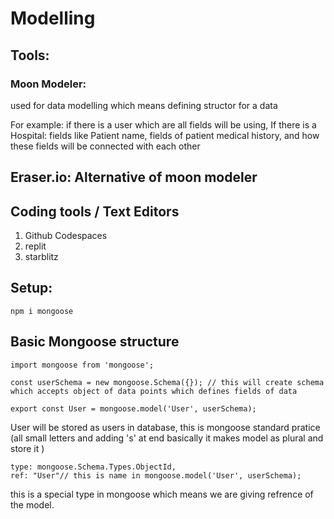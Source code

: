 # Modelling

## Tools:

### Moon Modeler:

used for data modelling which means defining structor for a data

For example: if there is a user which are all fields will be using,
If there is a Hospital: fields like Patient name, fields of patient medical history, and how these fields will be connected with each other

## Eraser.io: Alternative of moon modeler

## Coding tools / Text Editors

1. Github Codespaces
2. replit
3. starblitz

## Setup:

```
npm i mongoose
```

## Basic Mongoose structure

```
import mongoose from 'mongoose';

const userSchema = new mongoose.Schema({}); // this will create schema which accepts object of data points which defines fields of data

export const User = mongoose.model('User', userSchema);
```

User will be stored as users in database, this is mongoose standard pratice (all small letters and adding 's' at end basically it makes model as plural and store it )

```
type: mongoose.Schema.Types.ObjectId,
ref: "User"// this is name in mongoose.model('User', userSchema);
```

this is a special type in mongoose which means we are giving refrence of the model.
